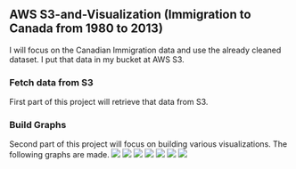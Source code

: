 ## AWS S3-and-Visualization (Immigration to Canada from 1980 to 2013)

I will focus on the Canadian Immigration data and use the already cleaned dataset. I put that data in my bucket at AWS S3. 
### Fetch data from S3
First part of this project will retrieve that data from S3. 
### Build Graphs
Second part of this project will focus on building various visualizations.
The following graphs are made.
![](https://github.com/fahadmhd/S3-and-Visualization/blob/main/Immigration%20Trend%20of%20Top%205%20Countries.png)
![](https://github.com/fahadmhd/S3-and-Visualization/blob/main/Histogram%20of%20Immigration%20from%20195%20countries%20in%202013.png)
![](https://github.com/fahadmhd/S3-and-Visualization/blob/main/Histogram%20of%20Immigration%20from%20Denmark%2C%20Norway%2C%20and%20Sweden%20from%201980%20-%202013.png)
![](https://github.com/fahadmhd/S3-and-Visualization/blob/main/Total%20Immigration%20to%20Canada%20from%201980%20-%202013.png)
![](https://github.com/fahadmhd/S3-and-Visualization/blob/main/Icelandic%20Immigrants%20to%20Canada%20from%201980%20to%202013.png)
![](https://github.com/fahadmhd/S3-and-Visualization/blob/main/Immigration%20from%20China%20and%20India%20from%201980%20-%202013.png)
![](https://github.com/fahadmhd/S3-and-Visualization/blob/main/Immigration%20to%20Canada%20by%20Continent%20%5B1980%20-%202013%5D.png)
